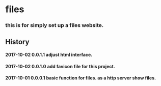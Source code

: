files
==========

### this is for simply set up a files website.


History
-------

#### 2017-10-02 0.0.1.1 adjust html interface.
#### 2017-10-02 0.0.1.0 add favicon file for this project.
#### 2017-10-01 0.0.0.1 basic function for files. as a http server show files.
